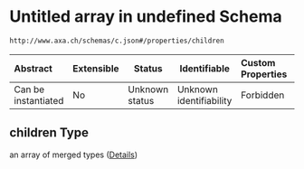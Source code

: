 # Untitled array in undefined Schema

```txt
http://www.axa.ch/schemas/c.json#/properties/children
```




| Abstract            | Extensible | Status         | Identifiable            | Custom Properties | Additional Properties | Access Restrictions | Defined In                                |
| :------------------ | ---------- | -------------- | ----------------------- | :---------------- | --------------------- | ------------------- | ----------------------------------------- |
| Can be instantiated | No         | Unknown status | Unknown identifiability | Forbidden         | Allowed               | none                | [c.json\*](c.json "open original schema") |

## children Type

an array of merged types ([Details](c-properties-children-items.md))
